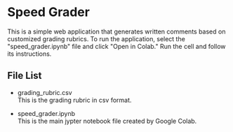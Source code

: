 # Speed Grader
This is a simple web application that generates written comments based on customized grading rubrics. To run the application, select the "speed_grader.ipynb" file and click "Open in Colab." Run the cell and follow its instructions.

## File List

* grading_rubric.csv </br>
This is the grading rubric in csv format.

* speed_grader.ipynb </br>
This is the main jypter notebook file created by Google Colab.
